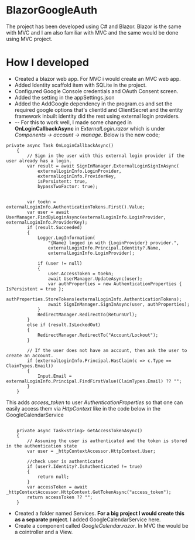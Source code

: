 # BlazorGoogleAuth
The project has been developed using C# and Blazor. Blazor is the same with MVC and I am also familiar with MVC and the same would be done using MVC project.
# How I developed
- Created a blazor web app. For MVC i would create an MVC web app.
- Added Identity scaffold item with SQLite in the project.
- Configured Google Console credentials and OAuth Consent screen.
- Added the setting in the appSettings.json
- Added the AddGoogle dependency in the program.cs and set the required google options that's clientId and ClientSecret and the entity framework inbuilt identity did the rest using external login providers.
- -- For this to work well, I made some changed in **OnLoginCallbackAsync** in *ExternalLogin.razor* which is under *Components -> account -> manage*. Below is the new code;
```
private async Task OnLoginCallbackAsync()
    {
        // Sign in the user with this external login provider if the user already has a login.
        var result = await SignInManager.ExternalLoginSignInAsync(
            externalLoginInfo.LoginProvider,
            externalLoginInfo.ProviderKey,
            isPersistent: true,
            bypassTwoFactor: true);


        var toekn = externalLoginInfo.AuthenticationTokens.First().Value;
        var user = await UserManager.FindByLoginAsync(externalLoginInfo.LoginProvider, externalLoginInfo.ProviderKey);
        if (result.Succeeded)
        {
            Logger.LogInformation(
                "{Name} logged in with {LoginProvider} provider.",
                externalLoginInfo.Principal.Identity?.Name,
                externalLoginInfo.LoginProvider);

            if (user != null)
            {
                user.AccessToken = toekn;
                await UserManager.UpdateAsync(user);
                var authProperties = new AuthenticationProperties { IsPersistent = true };
                authProperties.StoreTokens(externalLoginInfo.AuthenticationTokens);
                await SignInManager.SignInAsync(user, authProperties);
            }
            RedirectManager.RedirectTo(ReturnUrl);
        }
        else if (result.IsLockedOut)
        {
            RedirectManager.RedirectTo("Account/Lockout");
        }

        // If the user does not have an account, then ask the user to create an account.
        if (externalLoginInfo.Principal.HasClaim(c => c.Type == ClaimTypes.Email))
        {
            Input.Email = externalLoginInfo.Principal.FindFirstValue(ClaimTypes.Email) ?? "";
        }
    }
```
This adds _access_token_ to user *AuthenticationProperties* so that one can easily access them via _HttpContext_ like in the code below in the GoogleCalendarService
```

    private async Task<string> GetAccessTokenAsync()
    {
        // Assuming the user is authenticated and the token is stored in the authentication state
        var user = _httpContextAccessor.HttpContext.User;

        //check user is authenticated
        if (user?.Identity?.IsAuthenticated != true)
        {
            return null;
        }
        var accessToken = await _httpContextAccessor.HttpContext.GetTokenAsync("access_token");
        return accessToken ?? "";
    }
  ```
  - Created a folder named Services. __For a big project I would create this as a separate project__. I added GoogleCalendarService here.
  - Create a component called *GoogleCalendar.razor*. In MVC the would be a cointroller and a View.
